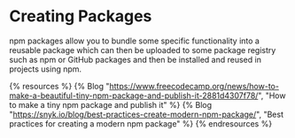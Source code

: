# Creating Packages

npm packages allow you to bundle some specific functionality into a reusable package which can then be uploaded to some package registry such as npm or GitHub packages and then be installed and reused in projects using npm.

{% resources %}
  {% Blog "https://www.freecodecamp.org/news/how-to-make-a-beautiful-tiny-npm-package-and-publish-it-2881d4307f78/", "How to make a tiny npm package and publish it" %}
  {% Blog "https://snyk.io/blog/best-practices-create-modern-npm-package/", "Best practices for creating a modern npm package" %}
{% endresources %}
